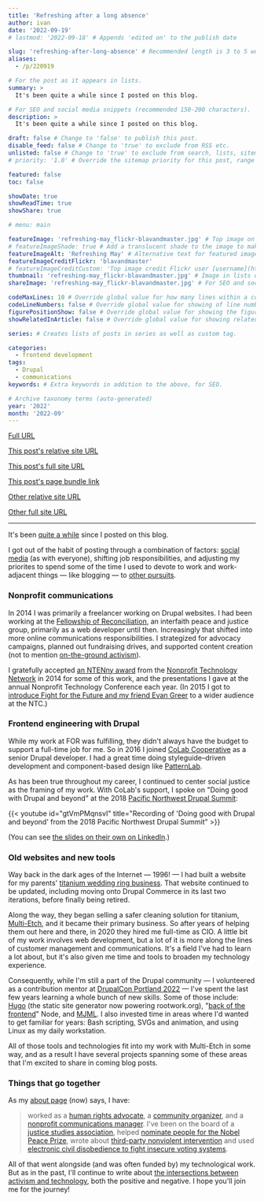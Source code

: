 ```yaml
---
title: 'Refreshing after a long absence'
author: ivan
date: '2022-09-19'
# lastmod: '2022-09-18' # Appends 'edited on' to the publish date

slug: 'refreshing-after-long-absence' # Recommended length is 3 to 5 words.
aliases:
  - /p/220919

# For the post as it appears in lists.
summary: >
  It's been quite a while since I posted on this blog.

# For SEO and social media snippets (recommended 150-200 characters).
description: >
  It's been quite a while since I posted on this blog.

draft: false # Change to 'false' to publish this post.
disable_feed: false # Change to 'true' to exclude from RSS etc.
unlisted: false # Change to 'true' to exclude from search, lists, sitemaps, and feeds.
# priority: '1.0' # Override the sitemap priority for this post, range 1.0 (high) to 0.0 (low)

featured: false
toc: false

showDate: true
showReadTime: true
showShare: true

# menu: main

featureImage: 'refreshing-may_flickr-blavandmaster.jpg' # Top image on post.
# featureImageShade: true # Add a translucent shade to the image to make overlaid text easier to read.
featureImageAlt: 'Refreshing May' # Alternative text for featured image.
featureImageCreditFlickr: 'blavandmaster'
# featureImageCreditCustom: 'Top image credit Flickr user [username](https://www.flickr.com/photos/username).'
thumbnail: 'refreshing-may_flickr-blavandmaster.jpg' # Image in lists of posts.
shareImage: 'refreshing-may_flickr-blavandmaster.jpg' # For SEO and social media snippets. Falls back to thumbnail (if set) or featureImage.

codeMaxLines: 10 # Override global value for how many lines within a code block before auto-collapsing.
codeLineNumbers: false # Override global value for showing of line numbers within code block.
figurePositionShow: false # Override global value for showing the figure label.
showRelatedInArticle: false # Override global value for showing related posts in this series at the end of the content.

series: # Creates lists of posts in series as well as custom tag.

categories:
  - frontend development
tags:
  - Drupal
  - communications
keywords: # Extra keywords in addition to the above, for SEO.

# Archive taxonomy terms (auto-generated)
year: '2022'
month: '2022-09'
---
```


[Full URL](https://google.com)

[This post's relative site URL](/blog/2022/09/refreshing-after-long-absence/)

[This post's full site URL](http://localhost:1313/blog/2022/09/refreshing-after-long-absence/)

[This post's page bundle link](refreshing-may_flickr-blavandmaster.jpg)

[Other relative site URL](/blog/2014/03/online-advocacy-learn-community-organizing/)

[Other full site URL](http://localhost:1313/blog/2013/04/uncharitable-how-businesses-co-opt-nonprofits-undermine-their-potential/)

---

It's been
[quite a while](/blog/2014/04/join-me-devsigner-conference-portland-may-designers-developers-join-forces/)
since I posted on this blog.

I got out of the habit of posting through a combination of factors:
[social media](https://twitter.com/rootwork) (as with everyone), shifting job
responsibilities, and adjusting my priorites to spend some of the time I used to
devote to work and work-adjacent things &#8212; like blogging &#8212; to
[other pursuits](https://www.bellsofthecascades.org/about).

### Nonprofit communications

In 2014 I was primarily a freelancer working on Drupal websites. I had been
working at the [Fellowship of Reconciliation](https://forusa.org/), an
interfaith peace and justice group, primarily as a web developer until then.
Increasingly that shifted into more online communications responsibilities. I
strategized for advocacy campaigns, planned out fundraising drives, and
supported content creation (not to mention
[on-the-ground activism](https://web.archive.org/web/20160419200729/http://forusa.org/blogs/ivan-boothe/honoring-active-nonviolence-us-middle-east/11909)).

I gratefully accepted
[an NTENny award](https://web.archive.org/web/20150407225011/http://www.nten.org/awards/2014/ntenny)
from the [Nonprofit Technology Network](https://www.nten.org/) in 2014 for some
of this work, and the presentations I gave at the annual Nonprofit Technology
Conference each year. (In 2015 I got to
[introduce Fight for the Future and my friend Evan Greer](https://www.slideshare.net/rootwork/saving-the-internet-with-the-internet-the-net-neutrality-victory-as-a-case-study)
to a wider audience at the NTC.)

### Frontend engineering with Drupal

While my work at FOR was fulfilling, they didn't always have the budget to
support a full-time job for me. So in 2016 I joined
[CoLab Cooperative](https://colab.coop/) as a senior Drupal developer. I had a
great time doing styleguide&#8211;driven development and component-based design
like [PatternLab](https://patternlab.io/).

As has been true throughout my career, I continued to center social justice as
the framing of my work. With CoLab's support, I spoke on "Doing good with Drupal
and beyond" at the 2018
[Pacific Northwest Drupal Summit](https://pnwdrupalsummit.org):

{{< youtube id="gtVmPMqnsvI" title="Recording of 'Doing good with Drupal and beyond' from the 2018 Pacific Northwest Drupal Summit" >}}

(You can see
[the slides on their own on LinkedIn](https://www.linkedin.com/in/ivanboothe/details/experience/1103947024/multiple-media-viewer/?profileId=ACoAAABl33EBS2mPp7MzOR78g03Gb0rtewlEVQw&treasuryMediaId=1527283177501).)

### Old websites and new tools

Way back in the dark ages of the Internet &#8212; 1996! &#8212; I had built a
website for my parents'
[titanium wedding ring business](https://www.titaniumringsforever.com/). That
website continued to be updated, including moving onto Drupal Commerce in its
last two iterations, before finally being retired.

Along the way, they began selling a safer cleaning solution for titanium,
[Multi-Etch](https://www.multietch.com/), and it became their primary business.
So after years of helping them out here and there, in 2020 they hired me
full-time as CIO. A little bit of my work involves web development, but a lot of
it is more along the lines of customer management and communications. It's a
field I've had to learn a lot about, but it's also given me time and tools to
broaden my technology experience.

Consequently, while I'm still a part of the Drupal community &#8212; I
volunteered as a contribution mentor at
[DrupalCon Portland 2022](https://events.drupal.org/portland2022) &#8212; I've
spent the last few years learning a whole bunch of new skills. Some of those
include: [Hugo](https://gohugo.io/) (the static site generator now powering
rootwork.org),
"[back of the frontend](https://css-tricks.com/front-of-the-front-back-of-the-front/)"
Node, and [MJML](https://mjml.io/). I also invested time in areas where I'd
wanted to get familiar for years: Bash scripting, SVGs and animation, and using
Linux as my daily workstation.

All of those tools and technologies fit into my work with Multi-Etch in some
way, and as a result I have several projects spanning some of these areas that
I'm excited to share in coming blog posts.

### Things that go together

As my [about page](/about/) (now) says, I have:

> worked as a
> [human rights advocate](https://web.archive.org/web/20080131080116/http://www.genocideintervention.net/),
> a
> [community organizer](https://web.archive.org/web/20111226083543/http://www.casinofreephilly.org:80/),
> and a [nonprofit communications manager](https://forusa.org/). I've been on
> the board of a
> [justice studies association](https://www.peacejusticestudies.org/), helped
> [nominate people for the Nobel Peace Prize](https://www.afsc.org/content/afsc-and-nobel-peace-prize),
> wrote about
> [third-party nonviolent intervention](https://works.swarthmore.edu/fac-soc-anth/29/)
> and used
> [electronic civil disobedience to fight insecure voting systems](https://web.archive.org/web/20050204141450/https://www.why-war.com/features/2003/11/diebold_analyzed.html).

All of that went alongside (and was often funded by) my technological work. But
as in the past, I'll continue to write about
[the intersections between activism and technology](/blog/2014/03/online-advocacy-learn-community-organizing/),
both the positive and negative. I hope you'll join me for the journey!

